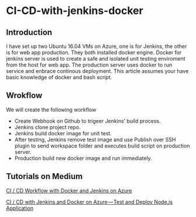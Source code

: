 # CI-CD-with-jenkins-docker
## Introduction
I have set up two Ubuntu 16.04 VMs on Azure, one is for Jenkins, the other is for web app production. They both installed docker engine. Docker for jenkins server is used to create a safe and isolated unit testing enviroment from the host for web app. The production server uses docker to run service and enbrace continous deployment.
This article assumes your have basic knowledge of docker and bash script.

## Wrokflow
We will create the following workflow
- Create Webhook on Github to trigeer Jenkins’ build process.
- Jenkins clone project repo.
- Jenkins build docker image for unit test.
- After testing, Jenkins remove test image and use Publish over SSH plugin to send workspace folder and executes build script on production server.
- Production build new docker image and run immediately.

## Tutorials on Medium
[CI / CD Workflow with Docker and Jenkins on Azure](https://medium.com/@howard036060006/ci-cd-workflow-with-docker-and-jenkins-on-azure-cloud-db200d6e8b12)

[CI / CD with Jenkins and Docker on Azure — Test and Deploy Node.js Application](https://medium.com/@howard036060006/ci-cd-with-jenkins-and-docker-on-azure-test-and-deploy-node-js-application-b1b218d679fb)

